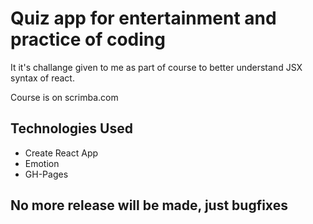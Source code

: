 # Quiz app for entertainment and practice of coding

It it's challange given to me as part of course to better understand JSX syntax of react.

Course is on scrimba.com

## Technologies Used

- Create React App
- Emotion
- GH-Pages

## No more release will be made, just bugfixes
